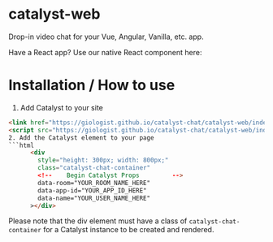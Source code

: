 # catalyst-web
Drop-in video chat for your Vue, Angular, Vanilla, etc. app.

Have a React app? Use our native React component here: 


# Installation / How to use
1. Add Catalyst to your site 
```html
<link href="https://giologist.github.io/catalyst-chat/catalyst-web/index.css" rel="stylesheet" />
<script src="https://giologist.github.io/catalyst-chat/catalyst-web/index.js"></script>```
2. Add the Catalyst element to your page
```html
      <div
        style="height: 300px; width: 800px;"
        class="catalyst-chat-container"
        <!--    Begin Catalyst Props         -->
        data-room="YOUR_ROOM_NAME_HERE"
        data-app-id="YOUR_APP_ID_HERE"
        data-name="YOUR_USER_NAME_HERE"
      ></div>
```
Please note that the div element must have a class of `catalyst-chat-container` for a Catalyst instance to be created and rendered.
